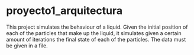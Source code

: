 # proyecto1_arquitectura
This project simulates the behaviour of a liquid. Given the initial position of each of the particles that make up the liquid, it simulates given a certain amount of iterations the final state of each of the particles.
The data must be given in a file.
